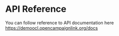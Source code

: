 # API Reference

You can follow reference to API documentation here https://demoocl.opencampaignlink.org/docs
